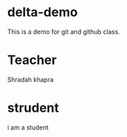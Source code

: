 # delta-demo
This is a demo for git and github class.

# Teacher
Shradah khapra
# strudent
i am a student
